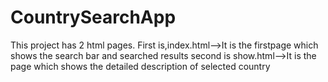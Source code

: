 # CountrySearchApp
This project has 2 html pages.
First is,index.html-->It is the firstpage which shows the search bar and searched results
second is show.html-->It is the page which shows the  detailed description of selected country

